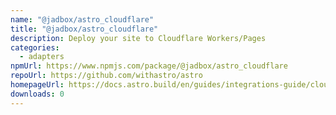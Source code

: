 ```yaml
---
name: "@jadbox/astro_cloudflare"
title: "@jadbox/astro_cloudflare"
description: Deploy your site to Cloudflare Workers/Pages
categories:
  - adapters
npmUrl: https://www.npmjs.com/package/@jadbox/astro_cloudflare
repoUrl: https://github.com/withastro/astro
homepageUrl: https://docs.astro.build/en/guides/integrations-guide/cloudflare/
downloads: 0
---
```

